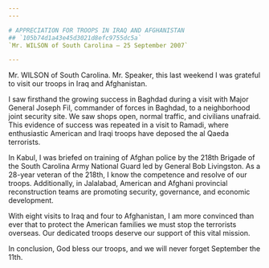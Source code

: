 ```yaml
---
---

# APPRECIATION FOR TROOPS IN IRAQ AND AFGHANISTAN
## `105b74d1a43e45d3021d8efc9755dc5a`
`Mr. WILSON of South Carolina — 25 September 2007`

---
```



Mr. WILSON of South Carolina. Mr. Speaker, this last weekend I was 
grateful to visit our troops in Iraq and Afghanistan.

I saw firsthand the growing success in Baghdad during a visit with 
Major General Joseph Fil, commander of forces in Baghdad, to a 
neighborhood joint security site. We saw shops open, normal traffic, 
and civilians unafraid. This evidence of success was repeated in a 
visit to Ramadi, where enthusiastic American and Iraqi troops have 
deposed the al Qaeda terrorists.

In Kabul, I was briefed on training of Afghan police by the 218th 
Brigade of the South Carolina Army National Guard led by General Bob 
Livingston. As a 28-year veteran of the 218th, I know the competence 
and resolve of our troops. Additionally, in Jalalabad, American and 
Afghani provincial reconstruction teams are promoting security, 
governance, and economic development.

With eight visits to Iraq and four to Afghanistan, I am more 
convinced than ever that to protect the American families we must stop 
the terrorists overseas. Our dedicated troops deserve our support of 
this vital mission.

In conclusion, God bless our troops, and we will never forget 
September the 11th.
